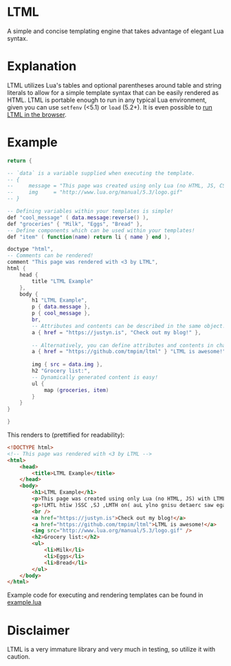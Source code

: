 # LTML
A simple and concise templating engine that takes advantage of elegant Lua syntax.

# Explanation
LTML utilizes Lua's tables and optional parentheses around table and string literals to allow for a simple template syntax that can be easily rendered as HTML. LTML is portable enough to run in any typical Lua environment, given you can use `setfenv` (<5.1) or `load` (5.2+). It is even possible to [run LTML in the browser](https://github.com/tmpim/ltml-react).

# Example
```lua
return {

-- `data` is a variable supplied when executing the template.
-- {
--     message = "This page was created using only Lua (no HTML, JS, CSS) with LTML!",
--     img     = "http://www.lua.org/manual/5.3/logo.gif"
-- }

-- Defining variables within your templates is simple!
def "cool_message" ( data.message:reverse() ),
def "groceries" { "Milk", "Eggs", "Bread" },
-- Define components which can be used within your templates!
def "item" ( function(name) return li { name } end ),

doctype "html",
-- Comments can be rendered!
comment "This page was rendered with <3 by LTML",
html {
    head {
        title "LTML Example"
    },
    body {
        h1 "LTML Example",
        p { data.message },
        p { cool_message },
        br,
        -- Attributes and contents can be described in the same object!
        a { href = "https://justyn.is", "Check out my blog!" },
        
        -- Alternatively, you can define attributes and contents in chains.
        a { href = "https://github.com/tmpim/ltml" } "LTML is awesome!",
        
        img { src = data.img },
        h2 "Grocery list:",
        -- Dynamically generated content is easy!
        ul {
            map (groceries, item)
        }
    }
}

}
```

This renders to (prettified for readability):
```html
<!DOCTYPE html>
<!-- This page was rendered with <3 by LTML -->
<html>
    <head>
        <title>LTML Example</title>
    </head>
    <body>
        <h1>LTML Example</h1>
        <p>This page was created using only Lua (no HTML, JS) with LTML!</p>
        <p>!LMTL htiw )SSC ,SJ ,LMTH on( auL ylno gnisu detaerc saw egap sihT</p>
        <br />
        <a href="https://justyn.is">Check out my blog!</a>
        <a href="https://github.com/tmpim/ltml">LTML is awesome!</a>
        <img src="http://www.lua.org/manual/5.3/logo.gif" />
        <h2>Grocery list:</h2>
        <ul>
            <li>Milk</li>
            <li>Eggs</li>
            <li>Bread</li>
        </ul>
    </body>
</html>
```
Example code for executing and rendering templates can be found in [example.lua](https://github.com/tmpim/ltml/blob/master/example.lua)

# Disclaimer
LTML is a very immature library and very much in testing, so utilize it with caution.